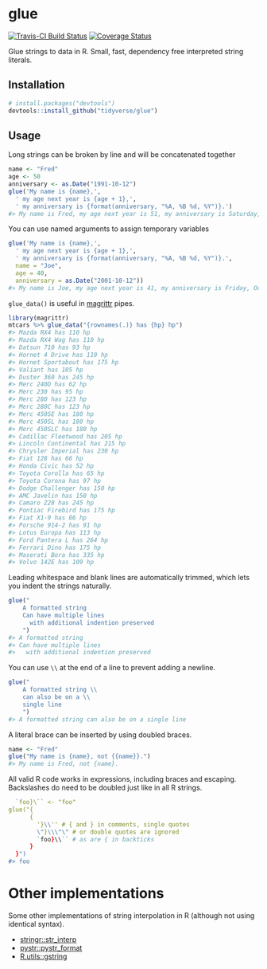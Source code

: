 
<!-- README.md is generated from README.Rmd. Please edit that file -->
glue
====

[![Travis-CI Build Status](https://travis-ci.org/tidyverse/glue.svg?branch=master)](https://travis-ci.org/tidyverse/glue) [![Coverage Status](https://img.shields.io/codecov/c/github/tidyverse/glue/master.svg)](https://codecov.io/github/tidyverse/glue?branch=master)

Glue strings to data in R. Small, fast, dependency free interpreted string literals.

Installation
------------

``` r
# install.packages("devtools")
devtools::install_github("tidyverse/glue")
```

Usage
-----

Long strings can be broken by line and will be concatenated together

``` r
name <- "Fred"
age <- 50
anniversary <- as.Date("1991-10-12")
glue('My name is {name},',
  ' my age next year is {age + 1},',
  ' my anniversary is {format(anniversary, "%A, %B %d, %Y")}.')
#> My name is Fred, my age next year is 51, my anniversary is Saturday, October 12, 1991.
```

You can use named arguments to assign temporary variables

``` r
glue('My name is {name},',
  ' my age next year is {age + 1},',
  ' my anniversary is {format(anniversary, "%A, %B %d, %Y")}.',
  name = "Joe",
  age = 40,
  anniversary = as.Date("2001-10-12"))
#> My name is Joe, my age next year is 41, my anniversary is Friday, October 12, 2001.
```

`glue_data()` is useful in [magrittr](https://cran.r-project.org/package=magrittr) pipes.

``` r
library(magrittr)
mtcars %>% glue_data("{rownames(.)} has {hp} hp")
#> Mazda RX4 has 110 hp
#> Mazda RX4 Wag has 110 hp
#> Datsun 710 has 93 hp
#> Hornet 4 Drive has 110 hp
#> Hornet Sportabout has 175 hp
#> Valiant has 105 hp
#> Duster 360 has 245 hp
#> Merc 240D has 62 hp
#> Merc 230 has 95 hp
#> Merc 280 has 123 hp
#> Merc 280C has 123 hp
#> Merc 450SE has 180 hp
#> Merc 450SL has 180 hp
#> Merc 450SLC has 180 hp
#> Cadillac Fleetwood has 205 hp
#> Lincoln Continental has 215 hp
#> Chrysler Imperial has 230 hp
#> Fiat 128 has 66 hp
#> Honda Civic has 52 hp
#> Toyota Corolla has 65 hp
#> Toyota Corona has 97 hp
#> Dodge Challenger has 150 hp
#> AMC Javelin has 150 hp
#> Camaro Z28 has 245 hp
#> Pontiac Firebird has 175 hp
#> Fiat X1-9 has 66 hp
#> Porsche 914-2 has 91 hp
#> Lotus Europa has 113 hp
#> Ford Pantera L has 264 hp
#> Ferrari Dino has 175 hp
#> Maserati Bora has 335 hp
#> Volvo 142E has 109 hp
```

Leading whitespace and blank lines are automatically trimmed, which lets you indent the strings naturally.

``` r
glue("
    A formatted string
    Can have multiple lines
      with additional indention preserved
    ")
#> A formatted string
#> Can have multiple lines
#>   with additional indention preserved
```

You can use `\\` at the end of a line to prevent adding a newline.

``` r
glue("
    A formatted string \\
    can also be on a \\
    single line
    ")
#> A formatted string can also be on a single line
```

A literal brace can be inserted by using doubled braces.

``` r
name <- "Fred"
glue("My name is {name}, not {{name}}.")
#> My name is Fred, not {name}.
```

All valid R code works in expressions, including braces and escaping. Backslashes do need to be doubled just like in all R strings.

``` r
  `foo}\`` <- "foo"
glue("{
      {
        '}\\'' # { and } in comments, single quotes
        \"}\\\"\" # or double quotes are ignored
        `foo}\\`` # as are { in backticks
      }
  }")
#> foo
```

Other implementations
=====================

Some other implementations of string interpolation in R (although not using identical syntax).

-   [stringr::str\_interp](http://stringr.tidyverse.org/reference/str_interp.html)
-   [pystr::pystr\_format](https://cran.r-project.org/package=pystr)
-   [R.utils::gstring](https://cran.r-project.org/package=R.utils)
